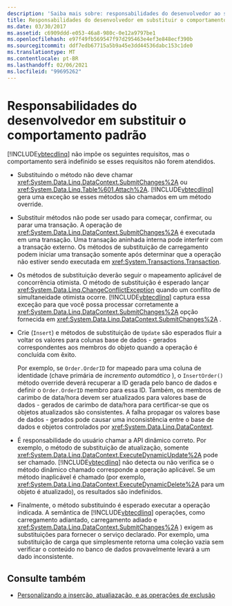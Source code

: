 ```yaml
---
description: 'Saiba mais sobre: responsabilidades do desenvolvedor ao substituir o comportamento padrão'
title: Responsabilidades do desenvolvedor em substituir o comportamento padrão
ms.date: 03/30/2017
ms.assetid: c6909ddd-e053-46a8-980c-0e12a9797be1
ms.openlocfilehash: e97f49fb569547f97d295463e4ef3e848ecf390b
ms.sourcegitcommit: ddf7edb67715a5b9a45e3dd44536dabc153c1de0
ms.translationtype: MT
ms.contentlocale: pt-BR
ms.lasthandoff: 02/06/2021
ms.locfileid: "99695262"
---
```

# <a name="responsibilities-of-the-developer-in-overriding-default-behavior"></a>Responsabilidades do desenvolvedor em substituir o comportamento padrão

[!INCLUDE[vbtecdlinq](../../../../../../includes/vbtecdlinq-md.md)] não impõe os seguintes requisitos, mas o comportamento será indefinido se esses requisitos não forem atendidos.  
  
- Substituindo o método não deve chamar <xref:System.Data.Linq.DataContext.SubmitChanges%2A> ou <xref:System.Data.Linq.Table%601.Attach%2A>. [!INCLUDE[vbtecdlinq](../../../../../../includes/vbtecdlinq-md.md)] gera uma exceção se esses métodos são chamados em um método override.  
  
- Substituir métodos não pode ser usado para começar, confirmar, ou parar uma transação. A operação de <xref:System.Data.Linq.DataContext.SubmitChanges%2A> é executada em uma transação. Uma transação aninhada interna pode interferir com a transação externo. Os métodos de substituição de carregamento podem iniciar uma transação somente após determinar que a operação não estiver sendo executada em <xref:System.Transactions.Transaction>.  
  
- Os métodos de substituição deverão seguir o mapeamento aplicável de concorrência otimista. O método de substituição é esperado lançar <xref:System.Data.Linq.ChangeConflictException> quando um conflito de simultaneidade otimista ocorre. [!INCLUDE[vbtecdlinq](../../../../../../includes/vbtecdlinq-md.md)] captura essa exceção para que você possa processar corretamente a <xref:System.Data.Linq.DataContext.SubmitChanges%2A> opção fornecida em <xref:System.Data.Linq.DataContext.SubmitChanges%2A> .  
  
- Crie (`Insert`) e métodos de substituição de `Update` são esperados fluir a voltar os valores para colunas base de dados - gerados correspondentes aos membros do objeto quando a operação é concluída com êxito.  
  
     Por exemplo, se `Order.OrderID` for mapeado para uma coluna de identidade (chave primária de *incremento automático* ), o `InsertOrder()` método override deverá recuperar a ID gerada pelo banco de dados e definir o `Order.OrderID` membro para essa ID. Também, os membros de carimbo de data/hora devem ser atualizados para valores base de dados - gerados de carimbo de data/hora para certificar-se que os objetos atualizados são consistentes. A falha propagar os valores base de dados - gerados pode causar uma inconsistência entre o base de dados e objetos controlados por <xref:System.Data.Linq.DataContext>.  
  
- É responsabilidade do usuário chamar a API dinâmico correto. Por exemplo, o método de substituição de atualização, somente <xref:System.Data.Linq.DataContext.ExecuteDynamicUpdate%2A> pode ser chamado. [!INCLUDE[vbtecdlinq](../../../../../../includes/vbtecdlinq-md.md)] não detecta ou não verifica se o método dinâmico chamado corresponde a operação aplicável. Se um método inaplicável é chamado (por exemplo, <xref:System.Data.Linq.DataContext.ExecuteDynamicDelete%2A> para um objeto é atualizado), os resultados são indefinidos.  
  
- Finalmente, o método substituindo é esperado executar a operação indicada. A semântica de [!INCLUDE[vbtecdlinq](../../../../../../includes/vbtecdlinq-md.md)] operações, como carregamento adiantado, carregamento adiado e <xref:System.Data.Linq.DataContext.SubmitChanges%2A> ) exigem as substituições para fornecer o serviço declarado. Por exemplo, uma substituição de carga que simplesmente retorna uma coleção vazia sem verificar o conteúdo no banco de dados provavelmente levará a um dado inconsistente.  
  
## <a name="see-also"></a>Consulte também

- [Personalizando a inserção, atualiazação, e as operações de exclusão](customizing-insert-update-and-delete-operations.md)
